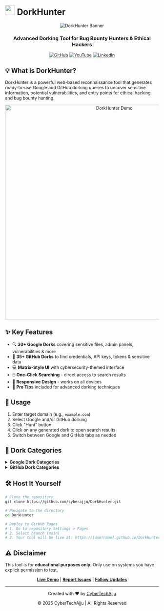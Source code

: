 # <img src="https://raw.githubusercontent.com/cyberajju/drokhunter-assets/main/logo.gif" width="32px"> DorkHunter

<div align="center">

![DorkHunter Banner](https://raw.githubusercontent.com/cyberajju/drokhunter-assets/main/banner.gif)

### Advanced Dorking Tool for Bug Bounty Hunters & Ethical Hackers

[![GitHub](https://img.shields.io/badge/GitHub-CyberTechAjju-181717?style=for-the-badge&logo=github&logoColor=white)](https://github.com/cyberajju)
[![YouTube](https://img.shields.io/badge/YouTube-CyberTechAjju-FF0000?style=for-the-badge&logo=youtube&logoColor=white)](https://www.youtube.com/@cybertechajju)
[![LinkedIn](https://img.shields.io/badge/LinkedIn-Ajay_Meena-0077B5?style=for-the-badge&logo=linkedin&logoColor=white)](https://www.linkedin.com/in/ajay-meena-6b432128a)

</div>

## 💡 What is DorkHunter?

DorkHunter is a powerful web-based reconnaissance tool that generates ready-to-use Google and GitHub dorking queries to uncover sensitive information, potential vulnerabilities, and entry points for ethical hacking and bug bounty hunting.

<div align="center">
<img src="https://raw.githubusercontent.com/cyberajju/drokhunter-assets/main/demo.gif" alt="DorkHunter Demo" width="700px">
</div>

## ✨ Key Features

- 🔍 **30+ Google Dorks** covering sensitive files, admin panels, vulnerabilities & more
- 🔬 **35+ GitHub Dorks** to find credentials, API keys, tokens & sensitive data
- 💻 **Matrix-Style UI** with cybersecurity-themed interface
- 🖱️ **One-Click Searching** - direct access to search results
- 📱 **Responsive Design** - works on all devices
- 💪 **Pro Tips** included for advanced dorking techniques

## 🚀 Usage

1. Enter target domain (e.g., `example.com`)
2. Select Google and/or GitHub dorking
3. Click "Hunt" button
4. Click on any generated dork to open search results
5. Switch between Google and GitHub tabs as needed

## 🔧 Dork Categories

<details>
<summary><b>Google Dork Categories</b></summary>

- Sensitive Files
- Configuration Files
- Database Files
- Login Pages & Admin Panels
- Open Directories
- Exposed Documents
- API Documentation
- Server Status & Errors
- SQL Injection Points
- Test/Staging Environments
- Cloud Storage & More
</details>

<details>
<summary><b>GitHub Dork Categories</b></summary>

- Passwords & Secrets
- Hard-coded Credentials
- API & AWS Keys
- Database Connection Strings
- Private SSH Keys
- Environment Files
- Cloud Configuration
- Platform-specific Tokens
- Infrastructure Info
- Source Code & More
</details>

## 🛠️ Host It Yourself

```bash
# Clone the repository
git clone https://github.com/cyberajju/DorkHunter.git

# Navigate to the directory
cd DorkHunter

# Deploy to GitHub Pages
# 1. Go to repository Settings > Pages
# 2. Select branch (main)
# 3. Your tool will be live at: https://[username].github.io/DorkHunter/
```

## ⚠️ Disclaimer

This tool is for **educational purposes only**. Only use on systems you have explicit permission to test.

<div align="center">

**[Live Demo](https://cyberajju.github.io/DorkHunter)** | **[Report Issues](https://github.com/cyberajju/DorkHunter/issues)** | **[Follow Updates](https://twitter.com/CyberTechAjju)**

</div>

---

<div align="center">
<p>Created with ❤️ by <a href="https://github.com/cyberajju">CyberTechAjju</a></p>
<p>© 2025 CyberTechAjju | All Rights Reserved</p>
</div> 

